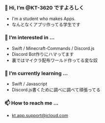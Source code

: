 ### 👋 Hi, I’m @KT-3620 ですよろしく
- I'm a student who makes Apps.
- なんとなくアプリ作ってる学生です

### 👀 I’m interested in ...
- Swift / Minecraft-Commands / Discord.js
- Discord Bot作りにハマってます
- 裏ではマイクラ配布ワールド作ってる変な奴

### 🌱 I’m currently learning ...
- Swift / Javascript
- Discord.js書くために調べに調べて頑張ってる

### 📫 How to reach me ...
- kt.app.support@icloud.com

